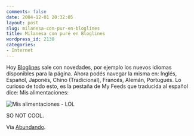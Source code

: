 ```yaml
---
comments: false
date: 2004-12-01 20:32:05
layout: post
slug: milanesa-con-pur-en-bloglines
title: Milanesa con puré en Bloglines
wordpress_id: 2130
categories:
- Internet
---
```


Hoy [Bloglines](http://www.bloglines.com/) sale con novedades, por ejemplo los nuevos idiomas disponibles para la página. Ahora podés navegar la misma en: Inglés, Español, Japonés, Chino (Tradicional), Francés, Alemán, Portugués. Lo curioso de todo esto, es la pestaña de My Feeds que traducida al español dice: Mis alimentaciones:





![Mis alimentaciones - LOL](http://www.minid.net/images/mis-alimentaciones.png)





SO NOT COOL.





Vía [Abundando](http://abundando.blogspot.com/2004/12/bloglines-en-espaol.html).




 
